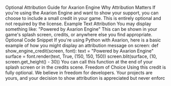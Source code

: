 Optional Attribution Guide for Axarion Engine
Why Attribution Matters
If you're using the Axarion Engine and want to show your support, you can choose to include a small credit in
your game. This is entirely optional and not required by the license.
Example Text Attribution
You may display something like:
 "Powered by Axarion Engine"
This can be shown in your game's splash screen, credits, or anywhere else you find appropriate.
Optional Code Snippet
If you're using Python with Axarion, here is a basic example of how you might display an attribution message
on screen:
 def show_engine_credit(screen, font):
 text = "Powered by Axarion Engine"
 surface = font.render(text, True, (150, 150, 150))
 screen.blit(surface, (10, screen.get_height() - 30))
You can call this function at the end of your splash screen or in the credits scene.
Freedom of Choice
Using this credit is fully optional. We believe in freedom for developers.
Your projects are yours, and your decision to show attribution is appreciated but never enforc